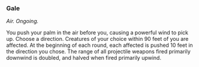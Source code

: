 ### Gale
_Air. Ongoing._

You push your palm in the air before you, causing a powerful wind to pick up. Choose a direction. Creatures of your choice within 90 feet of you are affected. At the beginning of each round, each affected is pushed 10 feet in the direction you chose. The range of all projectile weapons fired primarily downwind is doubled, and halved when fired primarily upwind.
